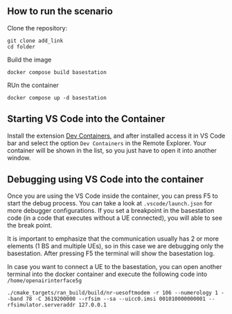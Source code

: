 ## How to run the scenario
Clone the repository:
```
git clone add_link
cd folder
```
Build the image
```
docker compose build basestation
```
RUn the container
```
docker compose up -d basestation
```
## Starting VS Code into the Container
Install the extension [Dev Containers](https://marketplace.visualstudio.com/items?itemName=ms-vscode-remote.remote-containers), and after installed access it in VS Code bar and select the option `Dev Containers` in the Remote Explorer. Your container will be shown in the list, so you just have to open it into another window.

## Debugging using VS Code into the container
Once you are using the VS Code inside the container, you can press F5 to start the debug process. You can take a look at `.vscode/launch.json` for more debugger configurations. If you set a breakpoint in the basestation code (in a code that executes without a UE connected), you will able to see the break point.

It is important to emphasize that the communication usually has 2 or more elements (1 BS and multiple UEs), so in this case we are debugging only the basestation. After pressing F5 the terminal will show the basestation log.

In case you want to connect a UE to the basestation, you can open another terminal into the docker container and execute the following code into `/home/openairinterface5g`

`./cmake_targets/ran_build/build/nr-uesoftmodem -r 106 --numerology 1 --band 78 -C 3619200000 --rfsim --sa --uicc0.imsi 001010000000001 --rfsimulator.serveraddr 127.0.0.1`

